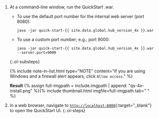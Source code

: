 1. At a command-line window, run the QuickStart .war.
    - To use the default port number for the internal web server (port 8080):
      ```
      java -jar quick-start-{{ site.data.global.hub_version_4x }}.war
      ```
    - To use a custom port number; e.g., port 9000:
      ```
      java -jar quick-start-{{ site.data.global.hub_version_4x }}.war --server.port=9000
      ```
    {:.ol-substeps}

    {% include note-in-list.html type="NOTE" content="If you are using Windows and a firewall alert appears, click `Allow access`." %}

    **Result**
      {% assign full-imgpath = include.imgpath | append: "qs-4x-install.png" %}{% include thumbnail.html imgfile=full-imgpath tab="      " %}
1. In a web browser, navigate to [`http://localhost:8080`](http://localhost:8080){:target="_blank"} to open the QuickStart UI.
{:.ol-steps}